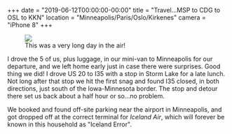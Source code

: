 +++
date = "2019-06-12T00:00:00-00:00"
title = "Travel...MSP to CDG to OSL to KKN"
location = "Minneapolis/Paris/Oslo/Kirkenes"
camera = "iPhone 8"
+++

<figure>
  <img src="https://images.summittdweller.com/Norway-Photos-2019/M%C3%B8re%20og%20Romsdal%20-%20Norway,%20June%2018,%202019/IMG_0690.png" />
  <figcaption>This was a very long day in the air!</figcaption>
</figure>

<!--more-->

I drove the 5 of us, plus luggage, in our mini-van to Minneapolis for our departure, and we left home early just in case there were surprises.  Good thing we did!  I drove US 20 to I35 with a stop in Storm Lake for a late lunch.  Not long after that stop we hit the first snag and found I35 closed, in both directions, just south of the Iowa-Minnesota border.  The stop and detour there set us back about a half hour or so...no problem.

We booked and found off-site parking near the airport in Minneapolis, and got dropped off at the correct terminal for _Iceland Air_, which will forever be known in this household as "Iceland Error".
